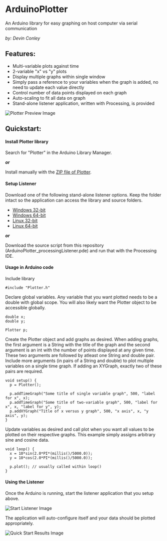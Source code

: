ArduinoPlotter
===============
An Arduino library for easy graphing on host computer via serial communication

_by: Devin Conley_

Features:
----------
- Multi-variable plots against time
- 2-variable "x" vs "y" plots
- Display multiple graphs within single window 
- Simply pass a reference to your variables when the graph is added, no need to update each value directly
- Control number of data points displayed on each graph
- Auto-scaling to fit all data on graph
- Stand-alone listener application, written with Processing, is provided

![Plotter Preview Image](https://www.dropbox.com/s/0471kf89skyo72x/plotter_preview.png?raw=1)

Quickstart:
------------

#### Install Plotter library 
Search for "Plotter" in the Arduino Library Manager.

___or___

Install manually with the [ZIP file of Plotter](https://github.com/devinconley/ArduinoPlotter-for-Library-Manager/archive/master.zip).

#### Setup Listener
Download one of the following stand-alone listener options. Keep the folder intact so the application can access the library and source folders. 
- [Windows 32-bit](https://www.dropbox.com/s/88wa2nkfzh5j3uz/ArduinoPlotter_listener_windows32.zip?dl=1)
- [Windows 64-bit](https://www.dropbox.com/s/ahy2ppul6v4lybi/ArduinoPlotter_listener_windows64.zip?dl=1)
- [Linux 32-bit](https://www.dropbox.com/s/ilt9n3hkiw74vrf/ArduinoPlotter_listener_linux32.zip?dl=1)
- [Linux 64-bit](https://www.dropbox.com/s/6irh0fn4c97aqz0/ArduinoPlotter_listener_linux64.zip?dl=1)

___or___

Download the source script from this repository (ArduinoPlotter_processingListener.pde) and run that with the Processing IDE.

#### Usage in Arduino code
Include library
```arduino
#include "Plotter.h"
```

Declare global variables. Any variable that you want plotted needs to be a double with global scope. You will also likely want the Plotter object to be accessible globally.
```arduino
double x;
double y;

Plotter p;
```

Create the Plotter object and add graphs as desired. When adding graphs, the first argument is a String with the title of the graph and the second argument is an int with the number of points displayed at any given time. These two arguments are followed by atleast one String and double pair. Include more arguments (in pairs of a String and double) to plot multiple variables on a single time graph. If adding an XYGraph, exactly two of these pairs are required. 
```arduino
void setup() {
  p = Plotter();
  
  p.addTimeGraph("Some title of single variable graph", 500, "label for x", x);
  p.addTimeGraph("Some title of two-variable graph", 500, "label for x", x, "label for y", y);
  p.addXYGraph("Title of x versus y graph", 500, "x axis", x, "y axis", y);
}
```

Update variables as desired and call plot when you want all values to be plotted on their respective graphs. This example simply assigns arbitrary sine and cosine data.
```arduino
void loop() {
  x = 10*sin(2.0*PI*(millis()/5000.0));
  y = 10*cos(2.0*PI*(millis()/5000.0));

  p.plot(); // usually called within loop()
}
```

#### Using the Listener
Once the Arduino is running, start the listener application that you setup above.

![Start Listener Image](https://www.dropbox.com/s/9kyzory64369mjh/start_listener.png?raw=1)

The application will auto-configure itself and your data should be plotted appropriately.

![Quick Start Results Image](https://www.dropbox.com/s/jcosj7sa5uissgh/quickstart_plotted.png?raw=1)